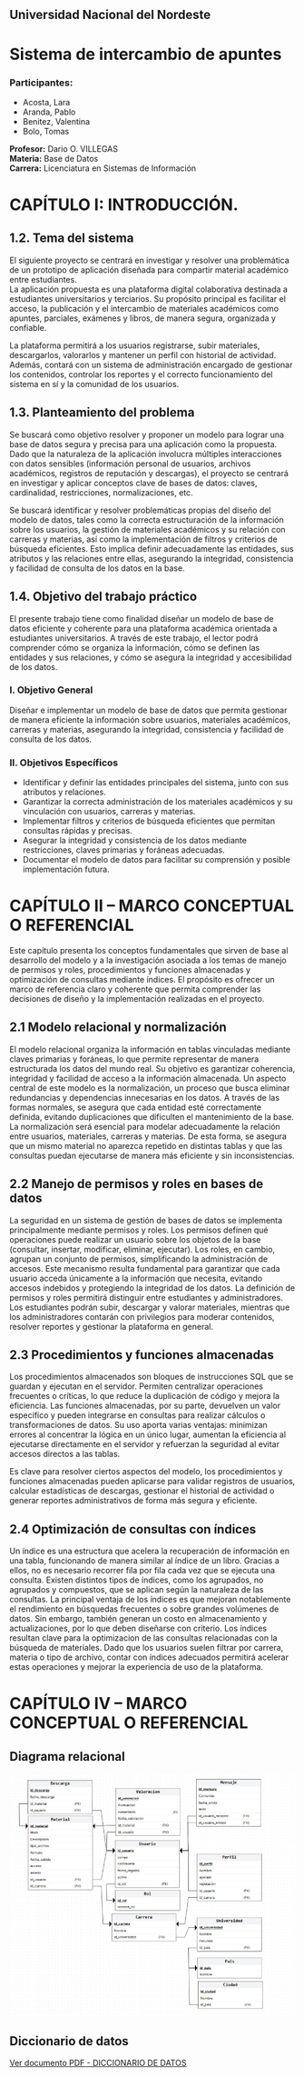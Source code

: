 ## Universidad Nacional del Nordeste

# Sistema de intercambio de apuntes

### Participantes:
- Acosta, Lara  
- Aranda, Pablo  
- Benitez, Valentina  
- Bolo, Tomas  

**Profesor:** Dario O. VILLEGAS  
**Materia:** Base de Datos  
**Carrera:** Licenciatura en Sistemas de Información  

# CAPÍTULO I: INTRODUCCIÓN.

## 1.2. Tema del sistema

El siguiente proyecto se centrará en investigar y resolver una problemática de un prototipo de aplicación diseñada para compartir material académico entre estudiantes.  
La aplicación propuesta es una plataforma digital colaborativa destinada a estudiantes universitarios y terciarios. Su propósito principal es facilitar el acceso, la publicación y el intercambio de materiales académicos como apuntes, parciales, exámenes y libros, de manera segura, organizada y confiable.  

La plataforma permitirá a los usuarios registrarse, subir materiales, descargarlos, valorarlos y mantener un perfil con historial de actividad. Además, contará con un sistema de administración encargado de gestionar los contenidos, controlar los reportes y el correcto funcionamiento del sistema en sí y la comunidad de los usuarios.  

## 1.3. Planteamiento del problema

Se buscará como objetivo resolver y proponer un modelo para lograr una base de datos segura y precisa para una aplicación como la propuesta. Dado que la naturaleza de la aplicación involucra múltiples interacciones con datos sensibles (información personal de usuarios, archivos académicos, registros de reputación y descargas), el proyecto se centrará en investigar y aplicar conceptos clave de bases de datos: claves, cardinalidad, restricciones, normalizaciones, etc.  

Se buscará identificar y resolver problemáticas propias del diseño del modelo de datos, tales como la correcta estructuración de la información sobre los usuarios, la gestión de materiales académicos y su relación con carreras y materias, así como la implementación de filtros y criterios de búsqueda eficientes. Esto implica definir adecuadamente las entidades, sus atributos y las relaciones entre ellas, asegurando la integridad, consistencia y facilidad de consulta de los datos en la base.  

## 1.4. Objetivo del trabajo práctico

El presente trabajo tiene como finalidad diseñar un modelo de base de datos eficiente y coherente para una plataforma académica orientada a estudiantes universitarios. A través de este trabajo, el lector podrá comprender cómo se organiza la información, cómo se definen las entidades y sus relaciones, y cómo se asegura la integridad y accesibilidad de los datos.  

### I. Objetivo General

Diseñar e implementar un modelo de base de datos que permita gestionar de manera eficiente la información sobre usuarios, materiales académicos, carreras y materias, asegurando la integridad, consistencia y facilidad de consulta de los datos.  

### II. Objetivos Específicos

- Identificar y definir las entidades principales del sistema, junto con sus atributos y relaciones.  
- Garantizar la correcta administración de los materiales académicos y su vinculación con usuarios, carreras y materias.  
- Implementar filtros y criterios de búsqueda eficientes que permitan consultas rápidas y precisas.  
- Asegurar la integridad y consistencia de los datos mediante restricciones, claves primarias y foráneas adecuadas.  
- Documentar el modelo de datos para facilitar su comprensión y posible implementación futura.  

# CAPÍTULO II – MARCO CONCEPTUAL O REFERENCIAL 

Este capítulo presenta los conceptos fundamentales que sirven de base al desarrollo del modelo y a la investigación asociada a los temas de manejo de permisos y roles, procedimientos y funciones almacenadas y optimización de consultas mediante índices. El propósito es ofrecer un marco de referencia claro y coherente que permita comprender las decisiones de diseño y la implementación realizadas en el proyecto. 

## 2.1 Modelo relacional y normalización 

El modelo relacional organiza la información en tablas vinculadas mediante claves primarias y foráneas, lo que permite representar de manera estructurada los datos del mundo real. Su objetivo es garantizar coherencia, integridad y facilidad de acceso a la información almacenada.
Un aspecto central de este modelo es la normalización, un proceso que busca eliminar redundancias y dependencias innecesarias en los datos. A través de las formas normales, se asegura que cada entidad esté correctamente definida, evitando duplicaciones que dificulten el mantenimiento de la base.
La normalización será esencial para modelar adecuadamente la relación entre usuarios, materiales, carreras y materias. De esta forma, se asegura que un mismo material no aparezca repetido en distintas tablas y que las consultas puedan ejecutarse de manera más eficiente y sin inconsistencias.

## 2.2 Manejo de permisos y roles en bases de datos 

La seguridad en un sistema de gestión de bases de datos se implementa principalmente mediante permisos y roles. Los permisos definen qué operaciones puede realizar un usuario sobre los objetos de la base (consultar, insertar, modificar, eliminar, ejecutar). Los roles, en cambio, agrupan un conjunto de permisos, simplificando la administración de accesos.
Este mecanismo resulta fundamental para garantizar que cada usuario acceda únicamente a la información que necesita, evitando accesos indebidos y protegiendo la integridad de los datos.
La definición de permisos y roles permitirá distinguir entre estudiantes y administradores. Los estudiantes podrán subir, descargar y valorar materiales, mientras que los administradores contarán con privilegios para moderar contenidos, resolver reportes y gestionar la plataforma en general. 

## 2.3 Procedimientos y funciones almacenadas 

Los procedimientos almacenados son bloques de instrucciones SQL que se guardan y ejecutan en el servidor. Permiten centralizar operaciones frecuentes o críticas, lo que reduce la duplicación de código y mejora la eficiencia. Las funciones almacenadas, por su parte, devuelven un valor específico y pueden integrarse en consultas para realizar cálculos o transformaciones de datos.
Su uso aporta varias ventajas: minimizan errores al concentrar la lógica en un único lugar, aumentan la eficiencia al ejecutarse directamente en el servidor y refuerzan la seguridad al evitar accesos directos a las tablas.

Es clave para resolver ciertos aspectos del modelo, los procedimientos y funciones almacenadas pueden aplicarse para validar registros de usuarios, calcular estadísticas de descargas, gestionar el historial de actividad o generar reportes administrativos de forma más segura y eficiente.

## 2.4 Optimización de consultas con índices 

Un índice es una estructura que acelera la recuperación de información en una tabla, funcionando de manera similar al índice de un libro. Gracias a ellos, no es necesario recorrer fila por fila cada vez que se ejecuta una consulta. Existen distintos tipos de índices, como los agrupados, no agrupados y compuestos, que se aplican según la naturaleza de las consultas.
La principal ventaja de los índices es que mejoran notablemente el rendimiento en búsquedas frecuentes o sobre grandes volúmenes de datos. Sin embargo, también generan un costo en almacenamiento y actualizaciones, por lo que deben diseñarse con criterio.
Los índices resultan clave para la optimizacion de las consultas relacionadas con la búsqueda de materiales. Dado que los usuarios suelen filtrar por carrera, materia o tipo de archivo, contar con índices adecuados permitirá acelerar estas operaciones y mejorar la experiencia de uso de la plataforma.

# CAPÍTULO IV – MARCO CONCEPTUAL O REFERENCIAL 

## Diagrama relacional 

![Modelo relacional](doc/modelo_relacional.jpg)

## Diccionario de datos

[Ver documento PDF - DICCIONARIO DE DATOS](doc/diccionario_datos.pdf)


